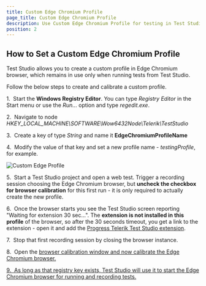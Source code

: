 ```yaml
---
title: Custom Edge Chromium Profile
page_title: Custom Edge Chromium Profile
description: Use Custom Edge Chromium Profile for testing in Test Studio. 
position: 2
---
```

## How to Set a Custom Edge Chromium Profile 

Test Studio allows you to create a custom profile in Edge Chromium browser, which remains in use only when running tests from Test Studio.

Follow the below steps to create and calibrate a custom profile.

1.&nbsp; Start the __Windows Registry Editor__.
    You can type _Registry Editor_ in the Start menu or use the  _Run..._ option and type *regedit.exe*.

2.&nbsp; Navigate to node *HKEY_LOCAL_MACHINE\SOFTWARE\Wow6432Node\Telerik\TestStudio*

3.&nbsp; Create a key of type *String* and name it **EdgeChromiumProfileName**

4.&nbsp; Modify the value of that key and set a new profile name - _testingProfile_, for example.

![Custom Edge Profile][1]

5.&nbsp; Start a Test Studio project and open a web test. Trigger a recording session choosing the Edge Chromium browser, but __uncheck the checkbox for browser calibration__ for this first run - it is only required to actually create the new profile.

6.&nbsp; Once the browser starts you see the Test Studio screen reporting "Waiting for extension 30 sec...". The __extension is not installed in this profile__ of the browser, so after the 30 seconds timeout, you get a link to the extension - open it and add the <a href="https://chrome.google.com/webstore/detail/progress-telerik-test-stu/gegcllkonmciadpdldechnepmjildoan" target="_blank">Progress Telerik Test Studio extension</a>.  

7.&nbsp; Stop that first recording session by closing the browser instance.

8.&nbsp; Open the <a href="/automated-tests/test-execution/quick-run-browsers#calibrate-browsers" target="_blank">browser calibration window and now calibrate the Edge Chromium browser.

9.&nbsp; As long as that registry key exists, Test Studio will use it to start the Edge Chromium browser for running and recording tests.

[1]: /img/knowledge-base/browsers-kb/custom-edge-profile/fig1.png
